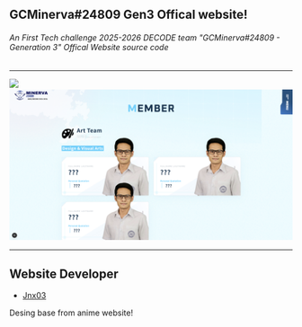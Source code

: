 ## GCMinerva#24809 Gen3 Offical website!
###### An First Tech challenge 2025-2026 DECODE team "GCMinerva#24809 - Generation 3" Offical Website source code
---

<img src="https://raw.githubusercontent.com/GCMinerva/GCMINERVA/refs/heads/main/img/landing.png">

<img src="https://raw.githubusercontent.com/GCMinerva/GCMINERVA/refs/heads/main/img/member.png">

---

## Website Developer

- [Jnx03](https://github.com/Jnx03)

Desing base from anime website!